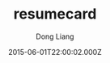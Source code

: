 ---
title: resumecard
github: https://github.com/ddbullfrog/resumecard
demo: https://ddbullfrog.github.io/resumecard
author: Dong Liang
ssg:
  - Jekyll
cms:
  - No Cms
date: 2015-06-01T22:00:02.000Z
github_branch: gh-pages
description: You can see the live demo
stale: true
---